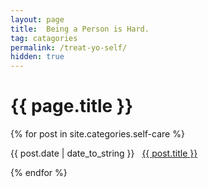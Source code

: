 ```yaml
---
layout: page
title:  Being a Person is Hard.
tag: catagories
permalink: /treat-yo-self/
hidden: true
---
```


<h1>{{ page.title }}</h1>
{% for post in site.categories.self-care %}
<p><span>{{ post.date | date_to_string }}</span> &nbsp; <a href="{{ post.url }}">{{ post.title }}</a></p>
{% endfor %}